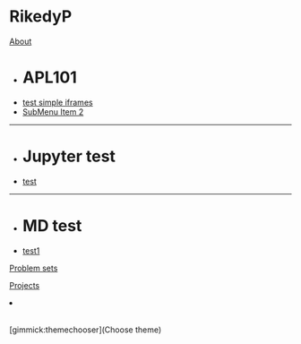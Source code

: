 # RikedyP

[About]()

  * # APL101
  * [test simple iframes](#!test2.md)
  * [SubMenu Item 2](subitem2.md)
  - - - -
  * # Jupyter test
  * [test](#!test.md)
  - - - -
  * # MD test
  * [test1](#!test1.md)

[Problem sets](#!ProblemSets/README.md)

[Projects](#!Projects/README.md)

<li><div style="margin-right: calc(100vw - 45em);"> </div></li>

[gimmick:themechooser](Choose theme)